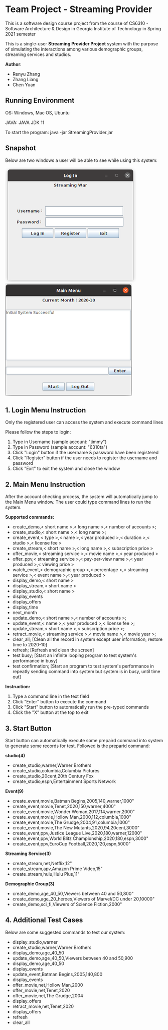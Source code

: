 # Team Project - Streaming Provider

This is a software design course project from the course of CS6310 - Software Architecture & Design in Georgia Institute of Technology in Spring 2021 semester

This is a single-user **Streaming Provider Project** system with the purpose of simulating the interactions among various demographic groups, streaming services and studios.

**Author**:

- Renyu Zhang
- Zhang Liang
- Chen Yuan
## Running Environment

OS: Windows, Mac OS, Ubuntu

JAVA: JAVA JDK 11

To start the program: java -jar StreamingProvider.jar

## Snapshot
Below are two windows a user will be able to see while using this system:

![LoginWindow](./images/LoginWindow.png)
![MainMenu](./images/MainMenuWindow.png)

## 1. Login Menu Instruction

Only the registered user can access the system and execute command lines

Please follow the steps to login:

1. Type in Username (sample account: "jimmy")
2. Type in Password (sample account: "6310ta")
3. Click "Login" button if the username & password have been registered 
4. Click "Register" button if the user needs to register the username and password 
5. Click "Exit" to exit the system and close the window

## 2. Main Menu Instruction

After the account checking process, the system will automatically jump to the Main Menu window. The user could type command lines to run the system.

**Supported commands:**

- create_demo,< short name >,< long name >,< number of accounts >;
- create_studio,< short name >,< long name >;
- create_event,< type >,< name >,< year produced >,< duration >,< studio >,< license fee >
- create_stream,< short name >,< long name >,< subscription price >
- offer_movie,< streaming service >,< movie name >,< year produced >
- offer_ppv,< streaming service >,< pay-per-view name >,< year produced >,< viewing price >
- watch_event,< demographic group >,< percentage >,< streaming service >,< event name >,< year produced >
- display_demo,< short name >
- display_stream,< short name >
- display_studio,< short name >
- display_events
- display_offers
- display_time
- next_month
- update_demo,< short name >,< number of accounts >;
- update_event,< name >,< year produced >,< license fee >;
- update_stream,< short name >,< subscription price >;
- retract_movie,< streaming service >,< movie name >,< movie year >;
- clear_all; [Clean all the record in system except user information, restore time to 2020-10]
- refresh; [Refresh and clean the screen]
- test busy; [Start an infinite looping program to test system's performance in busy]
- test confirmation; [Start an  program to test system's performance in repeatly sending command into system but system is in busy, until time out]

**Instruction:**

1. Type a command line in the text field
2. Click "Enter" button to execute the command 
3. Click "Start" button to automatically run the pre-typed commands 
4. Click the "X" button at the top to exit 


## 3. Start Button

Start button can automatically execute some prepaird command into system to generate some records for test. Followed is the preparid command:

**studio(4)**

* create_studio,warner,Warner Brothers
* create_studio,columbia,Columbia Pictures
* create_studio,20cent,20th Century Fox
* create_studio,espn,Entertainment Sports Network

**Event(9)**

* create_event,movie,Batman Begins,2005,140,warner,1000"
* create_event,movie,Tenet,2020,150,warner,4000"
* create_event,movie,Wonder Woman,2017,114,warner,2000"
* create_event,movie,Hollow Man,2000,112,columbia,1000"
* create_event,movie,The Grudge,2004,91,columbia,1000"
* create_event,movie,The New Mutants,2020,94,20cent,3000"
* create_event,ppv,Justice League Live,2020,180,warner,12000"
* create_event,ppv,World Blitz Championship,2020,180,espn,3000"
* create_event,ppv,EuroCup Football,2020,120,espn,5000"

**Streaming Service(3)**

* create_stream,net,Netflix,12"
* create_stream,apv,Amazon Prime Video,15"
* create_stream,hulu,Hulu Plus,11"

**Demographic Group(3)**

* create_demo,age_40_50,Viewers between 40 and 50,800"
* create_demo,age_20_heroes,Viewers of Marvel/DC under 20,10000"
* create_demo,sci_fi,Viewers of Science Fiction,2000"


## 4. Additional Test Cases

Below are some suggested commands to test our system:

* display_studio,warner
* create_studio,warner,Warner Brothers
* display_demo,age_40_50
* update_demo,age_40_50,Viewers between 40 and 50,900
* display_demo,age_40_50
* display_events
* update_event,Batman Begins,2005,140,800
* display_events
* offer_movie,net,Hollow Man,2000
* offer_movie,net,Tenet,2020
* offer_movie,net,The Grudge,2004
* display_offers
* retract_movie,net,Tenet,2020
* display_offers
* refresh
* clear_all